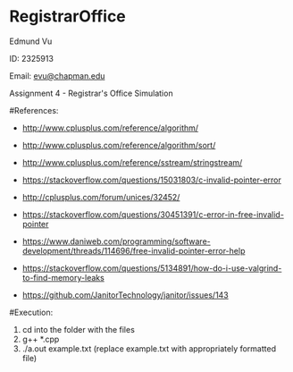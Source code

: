# RegistrarOffice

Edmund Vu

ID: 2325913

Email: evu@chapman.edu

Assignment 4 - Registrar's Office Simulation

#References:

- http://www.cplusplus.com/reference/algorithm/

- http://www.cplusplus.com/reference/algorithm/sort/

- http://www.cplusplus.com/reference/sstream/stringstream/

- https://stackoverflow.com/questions/15031803/c-invalid-pointer-error

- http://cplusplus.com/forum/unices/32452/

- https://stackoverflow.com/questions/30451391/c-error-in-free-invalid-pointer

- https://www.daniweb.com/programming/software-development/threads/114696/free-invalid-pointer-error-help

- https://stackoverflow.com/questions/5134891/how-do-i-use-valgrind-to-find-memory-leaks

- https://github.com/JanitorTechnology/janitor/issues/143

#Execution:

1. cd into the folder with the files
2. g++ *.cpp
3. ./a.out example.txt (replace example.txt with appropriately formatted file)
